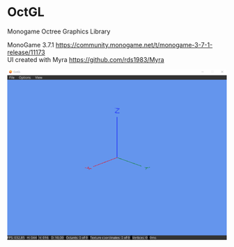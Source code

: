 # OctGL
Monogame Octree Graphics Library


MonoGame 3.7.1 https://community.monogame.net/t/monogame-3-7-1-release/11173  
UI created with Myra https://github.com/rds1983/Myra


![Demo](https://raw.githubusercontent.com/alexandrelozano/OctGL/master/OctGL/Resources/demo.gif)
